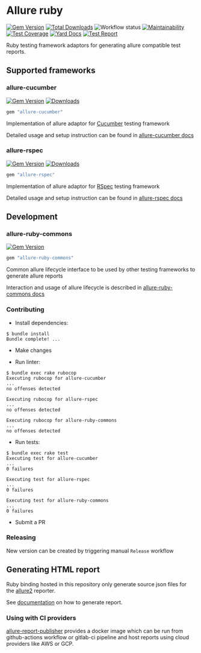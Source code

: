 # Allure ruby

[![Gem Version](https://badge.fury.io/rb/allure-ruby-commons.svg)](https://rubygems.org/gems/allure-ruby-commons)
[![Total Downloads](https://img.shields.io/gem/dt/allure-ruby-commons?color=blue)](https://rubygems.org/gems/allure-ruby-commons)
![Workflow status](https://github.com/allure-framework/allure-ruby/workflows/Test/badge.svg)
[![Maintainability](https://api.codeclimate.com/v1/badges/3190a4c9e68f20dd82ec/maintainability)](https://codeclimate.com/github/allure-framework/allure-ruby/maintainability)
[![Test Coverage](https://api.codeclimate.com/v1/badges/3190a4c9e68f20dd82ec/test_coverage)](https://codeclimate.com/github/allure-framework/allure-ruby/test_coverage)
[![Yard Docs](https://img.shields.io/badge/yard-docs-blue.svg)](https://rubydoc.info/github/allure-framework/allure-ruby/master)
[![Test Report](https://img.shields.io/badge/report-allure-blue.svg)](https://storage.googleapis.com/allure-test-reports/allure-ruby/refs/heads/master/index.html)

Ruby testing framework adaptors for generating allure compatible test reports.

## Supported frameworks

### allure-cucumber

[![Gem Version](https://badge.fury.io/rb/allure-cucumber.svg)](https://rubygems.org/gems/allure-cucumber)
[![Downloads](https://img.shields.io/gem/dt/allure-cucumber?color=blue)](https://rubygems.org/gems/allure-cucumber)

```ruby
gem "allure-cucumber"
```

Implementation of allure adaptor for [Cucumber](https://github.com/cucumber/cucumber-ruby) testing framework

Detailed usage and setup instruction can be found in [allure-cucumber docs](allure-cucumber/README.md)

### allure-rspec

[![Gem Version](https://badge.fury.io/rb/allure-rspec.svg)](https://rubygems.org/gems/allure-rspec)
[![Downloads](https://img.shields.io/gem/dt/allure-rspec?color=blue)](https://rubygems.org/gems/allure-rspec)

```ruby
gem "allure-rspec"
```

Implementation of allure adaptor for [RSpec](https://github.com/rspec/rspec) testing framework

Detailed usage and setup instruction can be found in [allure-rspec docs](allure-rspec/README.md)

## Development

### allure-ruby-commons

[![Gem Version](https://badge.fury.io/rb/allure-ruby-commons.svg)](https://rubygems.org/gems/allure-ruby-commons)

```ruby
gem "allure-ruby-commons"
```

Common allure lifecycle interface to be used by other testing frameworks to generate allure reports

Interaction and usage of allure lifecycle is described in [allure-ruby-commons docs](allure-ruby-commons/README.md)

### Contributing

- Install dependencies:

```console
$ bundle install
Bundle complete! ...
```

- Make changes

- Run linter:

```console
$ bundle exec rake rubocop
Executing rubocop for allure-cucumber
...
no offenses detected

Executing rubocop for allure-rspec
...
no offenses detected

Executing rubocop for allure-ruby-commons
...
no offenses detected
```

- Run tests:

```console
$ bundle exec rake test
Executing test for allure-cucumber
...
0 failures

Executing test for allure-rspec
...
0 failures

Executing test for allure-ruby-commons
...
0 failures
```

- Submit a PR

### Releasing

New version can be created by triggering manual `Release` workflow

## Generating HTML report

Ruby binding hosted in this repository only generate source json files for the [allure2](https://github.com/allure-framework/allure2) reporter.

See [documentation](https://docs.qameta.io/allure-report/#_reporting) on how to generate report.

### Using with CI providers

[allure-report-publisher](https://github.com/andrcuns/allure-report-publisher) provides a docker image which can be run from github-actions
workflow or gitlab-ci pipeline and host reports using cloud providers like AWS or GCP.
